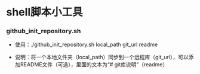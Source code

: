 <!--
 * @Author: hr
 * @Date: 2020-02-08 16:48:43
 * @LastEditTime : 2020-02-08 17:05:18
 * @LastEditors  : Please set LastEditors
 * @Description: In User Settings Edit
 * @FilePath: /undefined/Users/yym/Documents/个人资料/shell_util/README.md
 -->
# shell脚本小工具

### github_init_repository.sh

* 使用：./github_init_repository.sh local_path git_url readme

* 说明：将一个本地文件夹（local_path）同步到一个远程库（git_url），可以添加README文件（可选），里面的文本为“# git库说明”（readme）